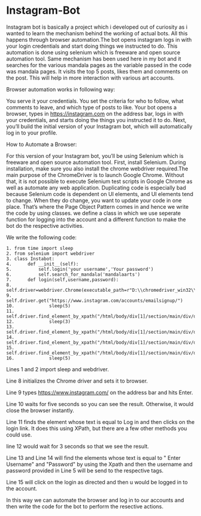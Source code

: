 # Instagram-Bot
Instagram bot is basically a project which i developed out of curiosity as i wanted to learn the mechanism behind the working of actual bots. All this happens through browser automation.The bot opens instagram logs in with your login credentials  and start doing things we instructed to do. This automation is done using  selenium which is freeware and open source automation tool. Same mechanism has been used here in my bot and it searches for the various mandala pages as the variable passed in the code was mandala pages. It visits the top 5 posts, likes them and comments on the post. This will help in more interaction with various art accounts.

Browser automation works in following way:

You serve it your credentials.
You set the criteria for who to follow, what comments to leave, and which type of posts to like.
Your bot opens a browser, types in https://instagram.com on the address bar, logs in with your credentials, and starts doing the things you instructed it to do.
Next, you’ll build the initial version of your Instagram bot, which will automatically log in to your profile.

How to Automate a Browser:

For this version of your Instagram bot, you’ll be using Selenium which is freeware and open source automation tool.
First, install Selenium. During installation, make sure you also install the chrome webdriver required.The main purpose of the ChromeDriver is to launch Google Chrome. Without that, it is not possible to execute Selenium test scripts in Google Chrome as well as automate any web application. 
Duplicating code is especially bad  because Selenium code is dependent on UI elements, and UI elements tend to change. When they do change, you want to update your code in one place. That’s where the Page Object Pattern comes in and hence we write the code by using classes. we define a class in which we use seperate function for logging into the account and a different function to make the bot do the respective activities.

We write the following code:

    1. from time import sleep
    2. from selenium import webdriver
    3. class Instabot:
    4.      def __init__(self):
    5.    		self.login('your username','Your password')
    6.    		self.search_for_mandala('mandalaarts')     
    7.   	def login(self,username,password):
    8.          	self.driver=webdriver.Chrome(executable_path=r"D:\\chromedriver_win32\\chromedriver.exe")
    9.          	self.driver.get("https://www.instagram.com/accounts/emailsignup/")
    10.         	sleep(5)
    11.         	self.driver.find_element_by_xpath("/html/body/div[1]/section/main/div/div/div[2]/p/a").click()
    12.         	sleep(3)
    13.         	self.driver.find_element_by_xpath("/html/body/div[1]/section/main/div/div/div[1]/div/form/div/div[1]/div/label/input").send_keys(username)
    14.         	self.driver.find_element_by_xpath("/html/body/div[1]/section/main/div/div/div[1]/div/form/div/div[2]/div/label/input").send_keys(password)
    15.   		self.driver.find_element_by_xpath("/html/body/div[1]/section/main/div/div/div[1]/div/form/div/div[3]").click()
    16.         	sleep(5)
	 
Lines 1 and 2 import sleep and webdriver.

Line 8 initializes the Chrome driver and sets it to browser.

Line 9 types https://www.instagram.com/ on the address bar and hits Enter.

Line 10 waits for five seconds so you can see the result. Otherwise, it would close the browser instantly.

Line 11 finds the element <a> whose text is equal to Log in and then clicks on the login link. It does this using XPath, but there are a few other methods you could use.

line 12 would wait for 3 seconds so that we see the result.

Line 13 and Line 14 will find the elements <a> whose text is equal to " Enter Username" and "Password" by using the Xpath and then the username and password  provided in Line 5 will be send to the respective tags.

Line 15 will click on the login as directed and then u would be logged in to the account.
  
In this way we can automate the browser and log in to our accounts and then write the code for the bot to perform the resective actions.
  
